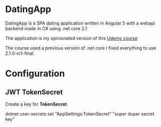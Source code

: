 # DatingApp
DatingApp is a SPA dating application written in Angular 5 with a webapi backend made in C# using .net core 2.1

The application is my opinionated version of this [Udemy course](https://www.udemy.com/build-an-app-with-aspnet-core-and-angular-from-scratch/)

The course used a previous version of .net core I fixed everything to use 2.1.0-rc1-final.

# Configuration

## JWT TokenSecret

Create a key for **TokenSecret**.

dotnet user-secrets set "AppSettings:TokenSecret" "super duper secret key"